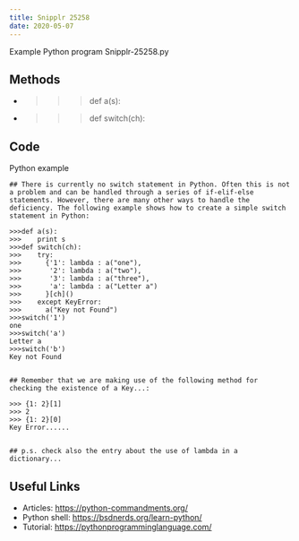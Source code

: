 ```yaml
---
title: Snipplr 25258
date: 2020-05-07
---
```

Example Python program Snipplr-25258.py


## Methods

* >>>def a(s):
* >>>def switch(ch):

## Code

Python example

    ## There is currently no switch statement in Python. Often this is not a problem and can be handled through a series of if-elif-else statements. However, there are many other ways to handle the deficiency. The following example shows how to create a simple switch statement in Python:
    
    >>>def a(s):
    >>>    print s
    >>>def switch(ch):
    >>>    try:
    >>>      {'1': lambda : a("one"),
    >>>       '2': lambda : a("two"),
    >>>       '3': lambda : a("three"),
    >>>       'a': lambda : a("Letter a")
    >>>      }[ch]()
    >>>    except KeyError:
    >>>      a("Key not Found")
    >>>switch('1')
    one
    >>>switch('a')
    Letter a
    >>>switch('b')
    Key not Found
    
    
    ## Remember that we are making use of the following method for checking the existence of a Key...:
    
    >>> {1: 2}[1]
    >>> 2
    >>> {1: 2}[0]
    Key Error......
    
    
    ## p.s. check also the entry about the use of lambda in a dictionary...

## Useful Links

- Articles: https://python-commandments.org/
- Python shell: https://bsdnerds.org/learn-python/
- Tutorial: https://pythonprogramminglanguage.com/

